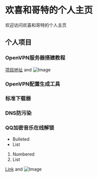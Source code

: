 # 欢喜和哥特的个人主页

欢迎访问欢喜和哥特的个人主页

## 个人项目

### OpenVPN服务器搭建教程

[项目地址](https://github.com/HXHGTS/OpenVPN-Server-Create) and ![Image](https://ss1.bdstatic.com/70cFvXSh_Q1YnxGkpoWK1HF6hhy/it/u=2505709787,1200120548&fm=26&gp=0.jpg)

### OpenVPN配置生成工具

### 标准下载器

### DNS防污染

### QQ加密音乐在线解锁

- Bulleted
- List

1. Numbered
2. List

[Link](url) and ![Image](src)
